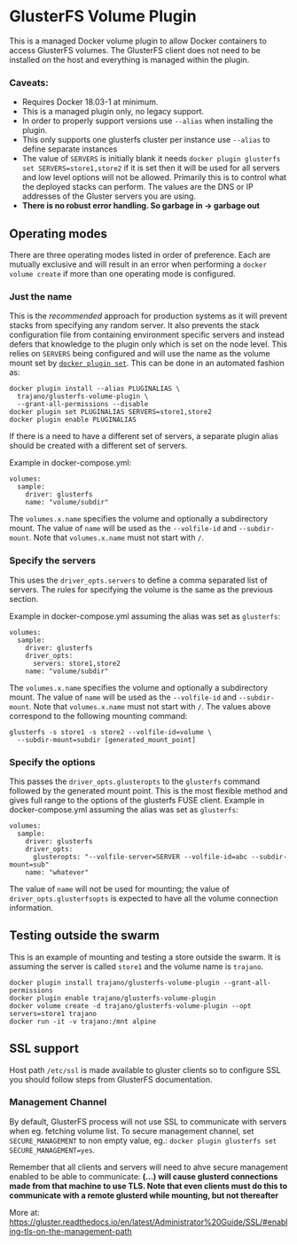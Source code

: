 GlusterFS Volume Plugin
=======================

This is a managed Docker volume plugin to allow Docker containers to access GlusterFS volumes.  The GlusterFS client does not need to be installed on the host and everything is managed within the plugin.

### Caveats:

- Requires Docker 18.03-1 at minimum.
- This is a managed plugin only, no legacy support.
- In order to properly support versions use `--alias` when installing the plugin.
- This only supports one glusterfs cluster per instance use `--alias` to define separate instances
- The value of `SERVERS` is initially blank it needs `docker plugin glusterfs set SERVERS=store1,store2` if it is set then it will be used for all servers and low level options will not be allowed.  Primarily this is to control what the deployed stacks can perform.  The values are the DNS or IP addresses of the Gluster servers you are using.
- **There is no robust error handling.  So garbage in -> garbage out**

## Operating modes

There are three operating modes listed in order of preference.  Each are mutually exclusive and will result in an error when performing a `docker volume create` if more than one operating mode is configured.

### Just the name

This is the *recommended* approach for production systems as it will prevent stacks from specifying any random server.  It also prevents the stack configuration file from containing environment specific servers and instead defers that knowledge to the plugin only which is set on the node level.  This relies on `SERVERS` being configured and will use the name as the volume mount set by [`docker plugin set`](https://docs.docker.com/engine/reference/commandline/plugin_set/).  This can be done in an automated fashion as:

    docker plugin install --alias PLUGINALIAS \
      trajano/glusterfs-volume-plugin \
      --grant-all-permissions --disable
    docker plugin set PLUGINALIAS SERVERS=store1,store2
    docker plugin enable PLUGINALIAS

If there is a need to have a different set of servers, a separate plugin alias should be created with a different set of servers.

Example in docker-compose.yml:

    volumes:
      sample:
        driver: glusterfs
        name: "volume/subdir"

The `volumes.x.name` specifies the volume and optionally a subdirectory mount.  The value of `name` will be used as the `--volfile-id` and `--subdir-mount`.  Note that `volumes.x.name` must not start with `/`.

### Specify the servers

This uses the `driver_opts.servers` to define a comma separated list of servers.  The rules for specifying the volume is the same as the previous section.

Example in docker-compose.yml assuming the alias was set as `glusterfs`:

    volumes:
      sample:
        driver: glusterfs
        driver_opts:
          servers: store1,store2
        name: "volume/subdir"

The `volumes.x.name` specifies the volume and optionally a subdirectory mount.  The value of `name` will be used as the `--volfile-id` and `--subdir-mount`.  Note that `volumes.x.name` must not start with `/`.  The values above correspond to the following mounting command:

    glusterfs -s store1 -s store2 --volfile-id=volume \
      --subdir-mount=subdir [generated_mount_point]

### Specify the options

This passes the `driver_opts.glusteropts` to the `glusterfs` command followed by the generated mount point.  This is the most flexible method and gives full range to the options of the glusterfs FUSE client.  Example in docker-compose.yml assuming the alias was set as `glusterfs`:

    volumes:
      sample:
        driver: glusterfs
        driver_opts:
          glusteropts: "--volfile-server=SERVER --volfile-id=abc --subdir-mount=sub"
        name: "whatever"

The value of `name` will not be used for mounting; the value of `driver_opts.glusterfsopts` is expected to have all the volume connection information.

## Testing outside the swarm

This is an example of mounting and testing a store outside the swarm.  It is assuming the server is called `store1` and the volume name is `trajano`.

    docker plugin install trajano/glusterfs-volume-plugin --grant-all-permissions
    docker plugin enable trajano/glusterfs-volume-plugin
    docker volume create -d trajano/glusterfs-volume-plugin --opt servers=store1 trajano
    docker run -it -v trajano:/mnt alpine

## SSL support

Host path `/etc/ssl` is made available to gluster clients so to configure SSL you should follow steps from GlusterFS documentation.

### Management Channel

By default, GlusterFS process will not use SSL to communicate with servers when eg. fetching volume list.
To secure management channel, set `SECURE_MANAGEMENT` to non empty value, eg.: `docker plugin glusterfs set SECURE_MANAGEMENT=yes`.

Remember that all clients and servers will need to ahve secure management enabled to be able to communicate:
**(...) will cause glusterd connections made from that machine to use TLS. Note that even clients must do this to communicate with a remote glusterd while mounting, but not thereafter**

More at: https://gluster.readthedocs.io/en/latest/Administrator%20Guide/SSL/#enabling-tls-on-the-management-path
